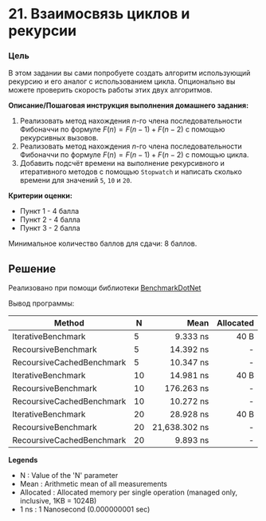 # 21. Взаимосвязь циклов и рекурсии

### Цель

В этом задании вы сами попробуете создать алгоритм использующий рекурсию и его аналог с использованием цикла.
Опционально вы можете проверить скорость работы этих двух алгоритмов.

**Описание/Пошаговая инструкция выполнения домашнего задания:**

1. Реализовать метод нахождения $n$-го члена последовательности Фибоначчи по формуле $F(n) = F(n-1) + F(n-2)$ с помощью рекурсивных вызовов.
2. Реализовать метод нахождения $n$-го члена последовательности Фибоначчи по формуле $F(n) = F(n-1) + F(n-2)$ с помощью цикла.
3. Добавить подсчёт времени на выполнение рекурсивного и итеративного методов с помощью `Stopwatch` и написать сколько времени для значений `5`, `10` и `20`.

**Критерии оценки:**

* Пункт 1 - 4 балла
* Пункт 2 - 4 балла
* Пункт 3 - 2 балла

Минимальное количество баллов для сдачи: 8 баллов.


## Решение

Реализовано при помощи библиотеки [BenchmarkDotNet](https://github.com/dotnet/BenchmarkDotNet)

Вывод программы:

| Method                    | N  | Mean          | Allocated |
|-------------------------- |--- |--------------:|----------:|
| IterativeBenchmark        | 5  |      9.333 ns |      40 B |
| RecoursiveBenchmark       | 5  |     14.392 ns |         - |
| RecoursiveCachedBenchmark | 5  |     10.347 ns |         - |
| IterativeBenchmark        | 10 |     14.981 ns |      40 B |
| RecoursiveBenchmark       | 10 |    176.263 ns |         - |
| RecoursiveCachedBenchmark | 10 |     10.272 ns |         - |
| IterativeBenchmark        | 20 |     28.928 ns |      40 B |
| RecoursiveBenchmark       | 20 | 21,638.302 ns |         - |
| RecoursiveCachedBenchmark | 20 |      9.893 ns |         - |


**Legends**

*  N         : Value of the 'N' parameter
*  Mean      : Arithmetic mean of all measurements
*  Allocated : Allocated memory per single operation (managed only, inclusive, 1KB = 1024B)
*  1 ns      : 1 Nanosecond (0.000000001 sec)